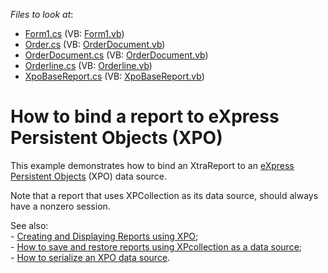 <!-- default file list -->
*Files to look at*:

* [Form1.cs](./CS/XpoXtraReports/Form1.cs) (VB: [Form1.vb](./VB/XpoXtraReports/Form1.vb))
* [Order.cs](./CS/XpoXtraReports/Order.cs) (VB: [OrderDocument.vb](./VB/XpoXtraReports/OrderDocument.vb))
* [OrderDocument.cs](./CS/XpoXtraReports/OrderDocument.cs) (VB: [OrderDocument.vb](./VB/XpoXtraReports/OrderDocument.vb))
* [Orderline.cs](./CS/XpoXtraReports/Orderline.cs) (VB: [Orderline.vb](./VB/XpoXtraReports/Orderline.vb))
* [XpoBaseReport.cs](./CS/XpoXtraReports/XpoBaseReport.cs) (VB: [XpoBaseReport.vb](./VB/XpoXtraReports/XpoBaseReport.vb))
<!-- default file list end -->
# How to bind a report to eXpress Persistent Objects (XPO)


<p>This example demonstrates how to bind an XtraReport to an <a href="http://www.devexpress.com/Products/NET/ORM/index.xml"><u>eXpress Persistent Objects</u></a> (XPO) data source.</p><p>Note that a report that uses XPCollection as its data source, should always have a nonzero session.</p><p>See also: <br />
- <a href="http://community.devexpress.com/blogs/seth/archive/2011/08/04/creating-and-displaying-reports-using-xpo.aspx"><u>Creating and Displaying Reports using XPO</u></a>;<br />
- <a href="https://www.devexpress.com/Support/Center/p/E1747">How to save and restore reports using XPcollection as a data source</a>;<br />
- <a href="https://www.devexpress.com/Support/Center/p/E3169">How to serialize an XPO data source</a>.</p>

<br/>


